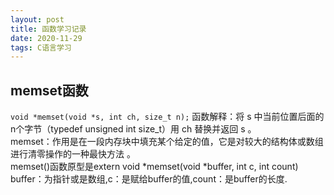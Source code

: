 ```yaml
---
layout: post
title: 函数学习记录
date: 2020-11-29
tags: C语言学习
---
```


## **memset函数**

`void *memset(void *s, int ch, size_t n);`
函数解释：将 s 中当前位置后面的n个字节（typedef unsigned int size_t）用 ch 替换并返回 s 。<br/>
memset：作用是在一段内存块中填充某个给定的值，它是对较大的结构体或数组进行清零操作的一种最快方法 。<br/>
memset()函数原型是extern void *memset(void *buffer, int c, int count) buffer：为指针或是数组,c：是赋给buffer的值,count：是buffer的长度.